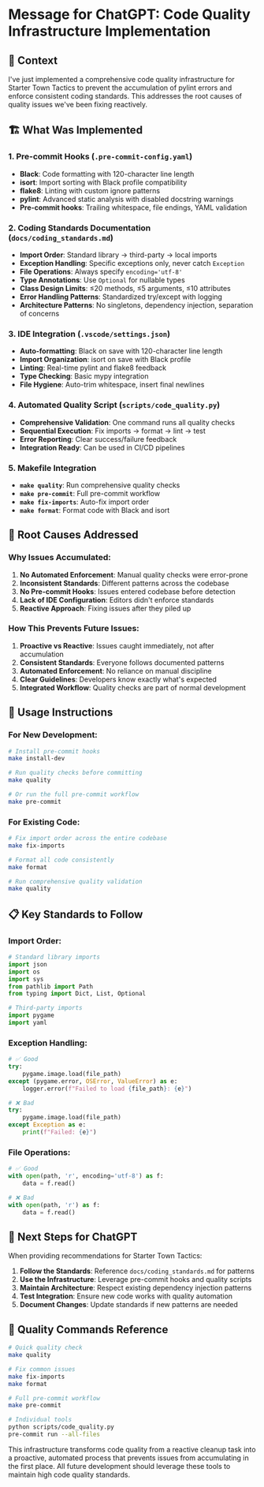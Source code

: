 # Message for ChatGPT: Code Quality Infrastructure Implementation

## 🎯 Context
I've just implemented a comprehensive code quality infrastructure for Starter Town Tactics to prevent the accumulation of pylint errors and enforce consistent coding standards. This addresses the root causes of quality issues we've been fixing reactively.

## 🏗️ What Was Implemented

### 1. **Pre-commit Hooks** (`.pre-commit-config.yaml`)
- **Black**: Code formatting with 120-character line length
- **isort**: Import sorting with Black profile compatibility
- **flake8**: Linting with custom ignore patterns
- **pylint**: Advanced static analysis with disabled docstring warnings
- **Pre-commit hooks**: Trailing whitespace, file endings, YAML validation

### 2. **Coding Standards Documentation** (`docs/coding_standards.md`)
- **Import Order**: Standard library → third-party → local imports
- **Exception Handling**: Specific exceptions only, never catch `Exception`
- **File Operations**: Always specify `encoding='utf-8'`
- **Type Annotations**: Use `Optional` for nullable types
- **Class Design Limits**: ≤20 methods, ≤5 arguments, ≤10 attributes
- **Error Handling Patterns**: Standardized try/except with logging
- **Architecture Patterns**: No singletons, dependency injection, separation of concerns

### 3. **IDE Integration** (`.vscode/settings.json`)
- **Auto-formatting**: Black on save with 120-character line length
- **Import Organization**: isort on save with Black profile
- **Linting**: Real-time pylint and flake8 feedback
- **Type Checking**: Basic mypy integration
- **File Hygiene**: Auto-trim whitespace, insert final newlines

### 4. **Automated Quality Script** (`scripts/code_quality.py`)
- **Comprehensive Validation**: One command runs all quality checks
- **Sequential Execution**: Fix imports → format → lint → test
- **Error Reporting**: Clear success/failure feedback
- **Integration Ready**: Can be used in CI/CD pipelines

### 5. **Makefile Integration**
- **`make quality`**: Run comprehensive quality checks
- **`make pre-commit`**: Full pre-commit workflow
- **`make fix-imports`**: Auto-fix import order
- **`make format`**: Format code with Black and isort

## 🎯 Root Causes Addressed

### **Why Issues Accumulated:**
1. **No Automated Enforcement**: Manual quality checks were error-prone
2. **Inconsistent Standards**: Different patterns across the codebase
3. **No Pre-commit Hooks**: Issues entered codebase before detection
4. **Lack of IDE Configuration**: Editors didn't enforce standards
5. **Reactive Approach**: Fixing issues after they piled up

### **How This Prevents Future Issues:**
1. **Proactive vs Reactive**: Issues caught immediately, not after accumulation
2. **Consistent Standards**: Everyone follows documented patterns
3. **Automated Enforcement**: No reliance on manual discipline
4. **Clear Guidelines**: Developers know exactly what's expected
5. **Integrated Workflow**: Quality checks are part of normal development

## 🚀 Usage Instructions

### **For New Development:**
```bash
# Install pre-commit hooks
make install-dev

# Run quality checks before committing
make quality

# Or run the full pre-commit workflow
make pre-commit
```

### **For Existing Code:**
```bash
# Fix import order across the entire codebase
make fix-imports

# Format all code consistently
make format

# Run comprehensive quality validation
make quality
```

## 📋 Key Standards to Follow

### **Import Order:**
```python
# Standard library imports
import json
import os
import sys
from pathlib import Path
from typing import Dict, List, Optional

# Third-party imports
import pygame
import yaml
```

### **Exception Handling:**
```python
# ✅ Good
try:
    pygame.image.load(file_path)
except (pygame.error, OSError, ValueError) as e:
    logger.error(f"Failed to load {file_path}: {e}")

# ❌ Bad
try:
    pygame.image.load(file_path)
except Exception as e:
    print(f"Failed: {e}")
```

### **File Operations:**
```python
# ✅ Good
with open(path, 'r', encoding='utf-8') as f:
    data = f.read()

# ❌ Bad
with open(path, 'r') as f:
    data = f.read()
```

## 🎯 Next Steps for ChatGPT

When providing recommendations for Starter Town Tactics:

1. **Follow the Standards**: Reference `docs/coding_standards.md` for patterns
2. **Use the Infrastructure**: Leverage pre-commit hooks and quality scripts
3. **Maintain Architecture**: Respect existing dependency injection patterns
4. **Test Integration**: Ensure new code works with quality automation
5. **Document Changes**: Update standards if new patterns are needed

## 🔧 Quality Commands Reference

```bash
# Quick quality check
make quality

# Fix common issues
make fix-imports
make format

# Full pre-commit workflow
make pre-commit

# Individual tools
python scripts/code_quality.py
pre-commit run --all-files
```

This infrastructure transforms code quality from a reactive cleanup task into a proactive, automated process that prevents issues from accumulating in the first place. All future development should leverage these tools to maintain high code quality standards.
